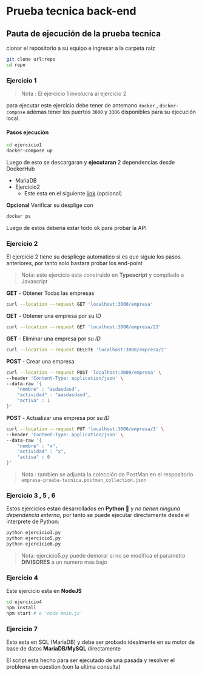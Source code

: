 # Prueba tecnica back-end

## Pauta de ejecución de la prueba tecnica

clonar el repositorio a su equipo e ingresar a la carpeta raiz

```sh
git clone url:repo
cd repo
```

### Ejercicio 1

> Nota : El ejercicio 1 involucra al ejercicio 2

para ejecutar este ejercicio debe tener de antemano `docker` , `docker-compose` ademas tener los puertos `3000` y `3306` disponibles para su ejecución local.

#### Pasos ejecución

```sh
cd ejercicio1
docker-compose up
```
Luego de esto se descargaran y **ejecutaran** 2 dependencias desde DockerHub
- MariaDB
- Ejercicio2
    - Este esta en el siguiente [link](https://hub.docker.com/repository/docker/klawx3/ej2) (opcional)

**Opcional**
Verificar su desplige con 

```sh
docker ps
```
Luego de estos deberia estar todo ok para probar la API

### Ejercicio 2

El ejercicio 2 tiene su despliege automatico si es que siguio los pasos anteriores, por tanto solo bastara probar los end-point

> Nota: este ejercicio esta construido en **Typescript** y compilado a Javascript

**GET** - Obtener Todas las empresas
```sh
curl --location --request GET 'localhost:3000/empresa'
```

**GET** - Obtener una empresa por su *ID*
```sh
curl --location --request GET 'localhost:3000/empresa/23'
```

**GET** - Eliminar una empresa por su *ID*
```sh
curl --location --request DELETE 'localhost:3000/empresa/2'
```

**POST** - Crear una empresa 
```sh
curl --location --request POST 'localhost:3000/empresa' \
--header 'Content-Type: application/json' \
--data-raw '{
    "nombre" : "asdasdasd",
    "actividad" : "aasdasdasd",
    "activa" : 1
}'
```

**POST** - Actualizar una empresa por su *ID*
```sh
curl --location --request PUT 'localhost:3000/empresa/3' \
--header 'Content-Type: application/json' \
--data-raw '{
    "nombre" : "x",
    "actividad" : "x",
    "activa" : 0
}'
```

> Nota : tambien se adjunta la colección de PostMan en el respositorio 
> `empresa-prueba-tecnica.postman_collection.json`

### Ejercicio 3 , 5 , 6 

Estos ejercicios estan desarrollados en **Python** 🐍 y *no tienen ninguna dependencia externa*, por tanto se puede ejecutar directamente desde el interprete de Python:

```sh
python ejercicio3.py
python ejercicio5.py
python ejercicio6.py
```

> Nota: ejercicio5.py puede demorar si no se modifica el parametro **DIVISORES** a un numero mas bajo

### Ejercicio 4

Este ejercicio esta en **NodeJS**

```sh
cd ejercicio4
npm install
npm start # o 'node main.js'
```

### Ejercicio 7

Esto esta en SQL (MariaDB) y debe ser probado idealmente en su motor de base de datos **MariaDB/MySQL** directamente

El script esta hecho para ser ejecutado de una pasada y resolver el problema en cuestion (con la ultima consulta)